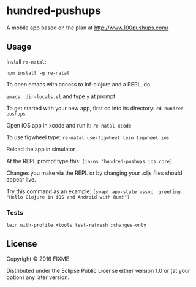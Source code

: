 # hundred-pushups

A mobile app based on the plan at http://www.100pushups.com/

## Usage

Install `re-natal`:

`npm install -g re-natal`

To open emacs with access to inf-clojure and a REPL, do

`emacs .dir-locals.el` and type `y` at prompt

To get started with your new app, first cd into its directory:
`cd hundred-pushups`

Open iOS app in xcode and run it:
`re-natal xcode`

To use figwheel type:
`re-natal use-figwheel
lein figwheel ios`

Reload the app in simulator

At the REPL prompt type this:
`(in-ns 'hundred-pushups.ios.core)`

Changes you make via the REPL or by changing your .cljs files should appear live.

Try this command as an example:
`(swap! app-state assoc :greeting "Hello Clojure in iOS and Android with Rum!")`

### Tests

`lein with-profile +tools test-refresh :changes-only`

## License

Copyright © 2016 FIXME

Distributed under the Eclipse Public License either version 1.0 or (at
your option) any later version.
